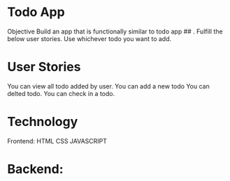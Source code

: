 # Todo App

Objective Build an app that is functionally similar to todo app  ## . Fulfill the below user stories. Use whichever todo you want to add.

# User Stories

You can view all todo added by  user.
You can add a new todo
You can delted todo.
You  can check in a todo.

# Technology
 Frontend:
 HTML 
CSS
JAVASCRIPT


# Backend:



